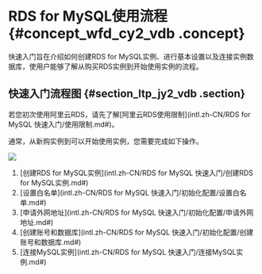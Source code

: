 # RDS for MySQL使用流程 {#concept_wfd_cy2_vdb .concept}

快速入门旨在介绍如何创建RDS for MySQL实例、进行基本设置以及连接实例数据库，使用户能够了解从购买RDS实例到开始使用实例的流程。

## 快速入门流程图 {#section_ltp_jy2_vdb .section}

若您初次使用阿里云RDS，请先了解[阿里云RDS使用限制](intl.zh-CN/RDS for MySQL 快速入门/使用限制.md#)。

通常，从新购实例到可以开始使用实例，您需要完成如下操作。

![](http://static-aliyun-doc.oss-cn-hangzhou.aliyuncs.com/assets/img/7813/15537411631776_zh-CN.png)

1.  [创建RDS for MySQL实例](intl.zh-CN/RDS for MySQL 快速入门/创建RDS for MySQL实例.md#)
2.  [设置白名单](intl.zh-CN/RDS for MySQL 快速入门/初始化配置/设置白名单.md#)
3.  [申请外网地址](intl.zh-CN/RDS for MySQL 快速入门/初始化配置/申请外网地址.md#)
4.  [创建账号和数据库](intl.zh-CN/RDS for MySQL 快速入门/初始化配置/创建账号和数据库.md#)
5.  [连接MySQL实例](intl.zh-CN/RDS for MySQL 快速入门/连接MySQL实例.md#)

